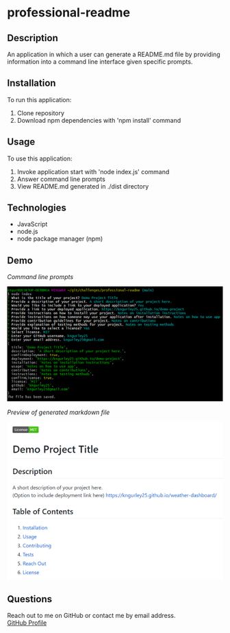 # professional-readme

## Description
An application in which a user can generate a README.md file by providing information into a command line interface given specific prompts.

## Installation
To run this application:
1. Clone repository
1. Download npm dependencies with 'npm install' command

## Usage
To use this application:
1. Invoke application start with 'node index.js' command
1. Answer command line prompts
1. View README.md generated in ./dist directory

## Technologies
- JavaScript
- node.js
- node package manager (npm)

## Demo
*Command line prompts*

![Demo](./assets/images/node-index.PNG)

*Preview of generated markdown file*

![readme](./assets/images/readme.PNG)


## Questions
Reach out to me on GitHub or contact me by email address.  
[GitHub Profile](https://github.com/kngurley25)
